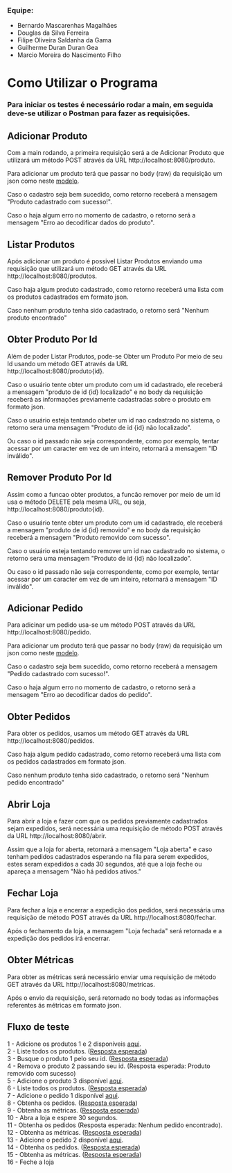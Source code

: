 ### Equipe: 
* Bernardo Mascarenhas Magalhães
* Douglas da Silva Ferreira
* Filipe Oliveira Saldanha da Gama
* Guilherme Duran Duran Gea
* Marcio Moreira do Nascimento Filho

# Como Utilizar o Programa

### Para iniciar os testes é necessário rodar a main, em seguida deve-se utilizar o Postman para fazer as requisições.

## Adicionar Produto
Com a main rodando, a primeira requisição será a de Adicionar Produto que utilizará um método POST através da URL http://localhost:8080/produto.

Para adicionar um produto terá que passar no body (raw) da requisição um json como neste [modelo](https://github.com/GuiDDuran/API-McRonalds-ProjetoAP1/blob/main/Modelos%20Json/JSON-Produtos.txt).

Caso o cadastro seja bem sucedido, como retorno receberá a mensagem "Produto cadastrado com sucesso!".

Caso o haja algum erro no momento de cadastro, o retorno será a mensagem "Erro ao decodificar dados do produto".


## Listar Produtos
Após adicionar um produto é possivel Listar Produtos enviando uma requisição que utilizará um método GET através da URL http://localhost:8080/produtos.

Caso haja algum produto cadastrado, como retorno receberá uma lista com os produtos cadastrados em formato json.

Caso nenhum produto tenha sido cadastrado, o retorno será "Nenhum produto encontrado"

## Obter Produto Por Id
Além de poder Listar Produtos, pode-se Obter um Produto Por meio de seu Id usando um método GET através da URL http://localhost:8080/produto{id}.

Caso o usuário tente obter um produto com um id cadastrado, ele receberá a mensagem "produto de id {id} localizado" e no body da requisição receberá as informações previamente cadastradas sobre o produto em formato json.

Caso o usuário esteja tentando obeter um id nao cadastrado no sistema, o retorno sera uma mensagem "Produto de id {id} não localizado".

Ou caso o id passado não seja correspondente, como por exemplo, tentar acessar por um caracter em vez de um inteiro, retornará a mensagem "ID inválido".

## Remover Produto Por Id
Assim como a funcao obter produtos, a funcão remover por meio de um id usa o método DELETE pela mesma URL, ou seja, http://localhost:8080/produto{id}.

Caso o usuário tente obter um produto com um id cadastrado, ele receberá a mensagem "produto de id {id} removido" e no body da requisição receberá a mensagem "Produto removido com sucesso".

Caso o usuário esteja tentando remover um id nao cadastrado no sistema, o retorno sera uma mensagem "Produto de id {id} não localizado".

Ou caso o id passado não seja correspondente, como por exemplo, tentar acessar por um caracter em vez de um inteiro, retornará a mensagem "ID inválido".

## Adicionar Pedido
Para adicinar um pedido usa-se um método POST através da URL http://localhost:8080/pedido.

Para adicionar um produto terá que passar no body (raw) da requisição um json como neste [modelo](https://github.com/GuiDDuran/API-McRonalds-ProjetoAP1/blob/main/Modelos%20Json/JSON-Pedidos.txt).

Caso o cadastro seja bem sucedido, como retorno receberá a mensagem "Pedido cadastrado com sucesso!".

Caso o haja algum erro no momento de cadastro, o retorno será a mensagem "Erro ao decodificar dados do pedido".

## Obter Pedidos
Para obter os pedidos, usamos um método GET através da URL http://localhost:8080/pedidos.

Caso haja algum pedido cadastrado, como retorno receberá uma lista com os pedidos cadastrados em formato json.

Caso nenhum produto tenha sido cadastrado, o retorno será "Nenhum pedido encontrado"

## Abrir Loja
Para abrir a loja e fazer com que os pedidos previamente cadastrados sejam expedidos, será necessária uma requisição de método POST através da URL http://localhost:8080/abrir.

Assim que a loja for aberta, retornará a mensagem "Loja aberta" e caso tenham pedidos cadastrados esperando na fila para serem expedidos, estes seram expedidos a cada 30 segundos, até que a loja feche ou apareça a mensagem "Não há pedidos ativos."

## Fechar Loja
Para fechar a loja e encerrar a expedição dos pedidos, será necessária uma requisição de método POST através da URL http://localhost:8080/fechar.

Após o fechamento da loja, a mensagem "Loja fechada" será retornada e a expedição dos pedidos irá encerrar.

## Obter Métricas
Para obter as métricas será necessário enviar uma requisição de método GET através da URL http://localhost:8080/metricas.

Após o envio da requisição, será retornado no body todas as informações referentes ás métricas em formato json.


## Fluxo de teste
1 - Adicione os produtos 1 e 2 disponíveis [aqui](https://github.com/GuiDDuran/API-McRonalds-ProjetoAP1/blob/main/Modelos%20Json/JSON-Produtos.txt).<br>
2 - Liste todos os produtos. ([Resposta esperada](https://github.com/GuiDDuran/API-McRonalds-ProjetoAP1/blob/main/Modelos%20Json/JSON-ListaProdutos1.txt))<br>
3 - Busque o produto 1 pelo seu id. ([Resposta esperada](https://github.com/GuiDDuran/API-McRonalds-ProjetoAP1/blob/main/Modelos%20Json/JSON-BuscaProduto1.txt))<br>
4 - Remova o produto 2 passando seu id. (Resposta esperada: Produto removido com sucesso)<br>
5 - Adicione o produto 3 disponível [aqui](https://github.com/GuiDDuran/API-McRonalds-ProjetoAP1/blob/main/Modelos%20Json/JSON-Produtos.txt).<br>
6 - Liste todos os produtos. ([Resposta esperada](https://github.com/GuiDDuran/API-McRonalds-ProjetoAP1/blob/main/Modelos%20Json/JSON-ListaProdutos2.txt))<br>
7 - Adicione o pedido 1 disponível [aqui](https://github.com/GuiDDuran/API-McRonalds-ProjetoAP1/blob/main/Modelos%20Json/JSON-Pedidos.txt).<br>
8 - Obtenha os pedidos. ([Resposta esperada](https://github.com/GuiDDuran/API-McRonalds-ProjetoAP1/blob/main/Modelos%20Json/JSON-ObterPedidos1.txt))<br>
9 - Obtenha as métricas. ([Resposta esperada](https://github.com/GuiDDuran/API-McRonalds-ProjetoAP1/blob/main/Modelos%20Json/JSON-ObterMetricas1.txt))<br>
10 - Abra a loja e espere 30 segundos.<br>
11 - Obtenha os pedidos (Resposta esperada: Nenhum pedido encontrado).<br>
12 - Obtenha as métricas. ([Resposta esperada](https://github.com/GuiDDuran/API-McRonalds-ProjetoAP1/blob/main/Modelos%20Json/JSON-ObterMetricas2.txt))<br>
13 - Adicione o pedido 2 disponível [aqui](https://github.com/GuiDDuran/API-McRonalds-ProjetoAP1/blob/main/Modelos%20Json/JSON-Pedidos.txt).<br>
14 - Obtenha os pedidos. ([Resposta esperada](https://github.com/GuiDDuran/API-McRonalds-ProjetoAP1/blob/main/Modelos%20Json/JSON-ObterPedidos3.txt))<br>
15 - Obtenha as métricas. ([Resposta esperada](https://github.com/GuiDDuran/API-McRonalds-ProjetoAP1/blob/main/Modelos%20Json/JSON-ObterMetricas3.txt))<br>
16 - Feche a loja<br>
